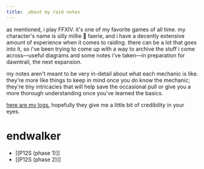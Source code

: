 ```yaml
---
title: _about my raid notes
---
```


as mentioned, i play FFXIV. it's one of my favorite games of all time. my character's name is silly millie 🌸 faerie, and i have a decently extensive amount of experience when it comes to raiding. there can be a lot that goes into it, so i've been trying to come up with a way to archive the stuff i come across—useful diagrams and some notes i've taken—in preparation for dawntrail, the next expansion.

my notes aren't meant to be very in-detail about what each mechanic is like. they're more like things to keep in mind once you *do* know the mechanic; they're tiny intricacies that will help save the occasional pull or give you a more thorough understanding once you've learned the basics.

[here are my logs.](https://www.fflogs.com/character/na/faerie/silly%20millie) hopefully they give me a little bit of credibility in your eyes.

# endwalker
- [[P12S (phase 1)]]
- [[P12S (phase 2)]]